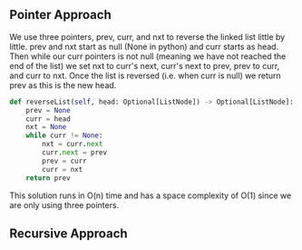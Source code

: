 ## Pointer Approach
We use three pointers, prev, curr, and nxt to reverse the linked list little by little. prev and nxt start as null (None in python) and curr starts as head. Then while our curr pointers is not null (meaning we have not reached the end of the list) we set nxt to curr's next, curr's next to prev, prev to curr, and curr to nxt. Once the list is reversed (i.e. when curr is null) we return prev as this is the new head.
``` python
def reverseList(self, head: Optional[ListNode]) -> Optional[ListNode]:
	prev = None
	curr = head
	nxt = None
	while curr != None:
		nxt = curr.next
		curr.next = prev
		prev = curr
		curr = nxt
	return prev
```
This solution runs in O(n) time and has a space complexity of O(1) since we are only using three pointers.
## Recursive Approach
